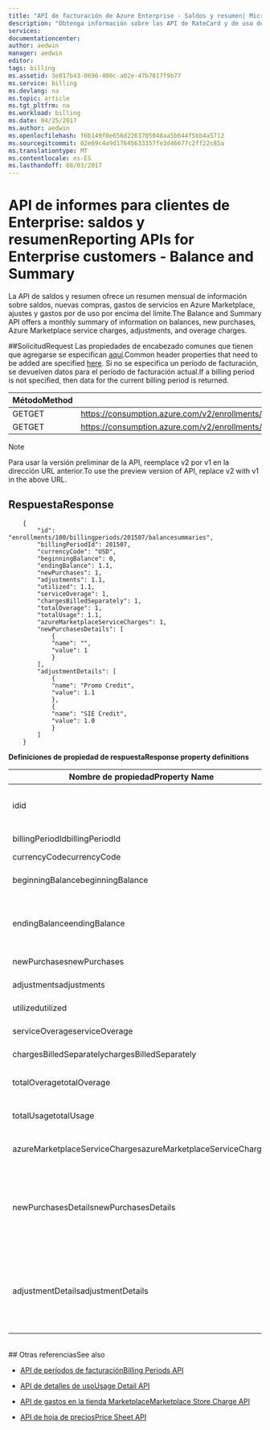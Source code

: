 ```yaml
---
title: "API de facturación de Azure Enterprise - Saldos y resumen| Microsoft Docs"
description: "Obtenga información sobre las API de RateCard y de uso de facturación de Azure que se usan para proporcionar información sobre el consumo de recursos y tendencias de Azure."
services: 
documentationcenter: 
author: aedwin
manager: aedwin
editor: 
tags: billing
ms.assetid: 3e817b43-0696-400c-a02e-47b7817f9b77
ms.service: billing
ms.devlang: na
ms.topic: article
ms.tgt_pltfrm: na
ms.workload: billing
ms.date: 04/25/2017
ms.author: aedwin
ms.openlocfilehash: f6b149f0e656d2263705048aa5b644f5bb4a5712
ms.sourcegitcommit: 02e69c4a9d17645633357fe3d46677c2ff22c85a
ms.translationtype: MT
ms.contentlocale: es-ES
ms.lasthandoff: 08/03/2017
---
```

# <a name="reporting-apis-for-enterprise-customers---balance-and-summary"></a><span data-ttu-id="f11b8-103">API de informes para clientes de Enterprise: saldos y resumen</span><span class="sxs-lookup"><span data-stu-id="f11b8-103">Reporting APIs for Enterprise customers - Balance and Summary</span></span>

<span data-ttu-id="f11b8-104">La API de saldos y resumen ofrece un resumen mensual de información sobre saldos, nuevas compras, gastos de servicios en Azure Marketplace, ajustes y gastos por de uso por encima del límite.</span><span class="sxs-lookup"><span data-stu-id="f11b8-104">The Balance and Summary API offers a monthly summary of information on balances, new purchases, Azure Marketplace service charges, adjustments, and overage charges.</span></span>


##<a name="request"></a><span data-ttu-id="f11b8-105">Solicitud</span><span class="sxs-lookup"><span data-stu-id="f11b8-105">Request</span></span> 
<span data-ttu-id="f11b8-106">Las propiedades de encabezado comunes que tienen que agregarse se especifican [aquí](billing-enterprise-api.md).</span><span class="sxs-lookup"><span data-stu-id="f11b8-106">Common header properties that need to be added are specified [here](billing-enterprise-api.md).</span></span> <span data-ttu-id="f11b8-107">Si no se especifica un período de facturación, se devuelven datos para el período de facturación actual.</span><span class="sxs-lookup"><span data-stu-id="f11b8-107">If a billing period is not specified, then data for the current billing period is returned.</span></span>

|<span data-ttu-id="f11b8-108">Método</span><span class="sxs-lookup"><span data-stu-id="f11b8-108">Method</span></span> | <span data-ttu-id="f11b8-109">URI de solicitud</span><span class="sxs-lookup"><span data-stu-id="f11b8-109">Request URI</span></span>|
|-|-|
|<span data-ttu-id="f11b8-110">GET</span><span class="sxs-lookup"><span data-stu-id="f11b8-110">GET</span></span>| <span data-ttu-id="f11b8-111">https://consumption.azure.com/v2/enrollments/{enrollmentNumber}/balancesummary</span><span class="sxs-lookup"><span data-stu-id="f11b8-111">https://consumption.azure.com/v2/enrollments/{enrollmentNumber}/balancesummary</span></span>|
|<span data-ttu-id="f11b8-112">GET</span><span class="sxs-lookup"><span data-stu-id="f11b8-112">GET</span></span>| <span data-ttu-id="f11b8-113">https://consumption.azure.com/v2/enrollments/{enrollmentNumber}/billingPeriods/{billingPeriod}/balancesummary</span><span class="sxs-lookup"><span data-stu-id="f11b8-113">https://consumption.azure.com/v2/enrollments/{enrollmentNumber}/billingPeriods/{billingPeriod}/balancesummary</span></span>|

> [!Note]
> <span data-ttu-id="f11b8-114">Para usar la versión preliminar de la API, reemplace v2 por v1 en la dirección URL anterior.</span><span class="sxs-lookup"><span data-stu-id="f11b8-114">To use the preview version of API, replace v2 with v1 in the above URL.</span></span>
>

## <a name="response"></a><span data-ttu-id="f11b8-115">Respuesta</span><span class="sxs-lookup"><span data-stu-id="f11b8-115">Response</span></span>

        {
            "id": "enrollments/100/billingperiods/201507/balancesummaries",
            "billingPeriodId": 201507,
            "currencyCode": "USD",
            "beginningBalance": 0,
            "endingBalance": 1.1,
            "newPurchases": 1,
            "adjustments": 1.1,
            "utilized": 1.1,
            "serviceOverage": 1,
            "chargesBilledSeparately": 1,
            "totalOverage": 1,
            "totalUsage": 1.1,
            "azureMarketplaceServiceCharges": 1,
            "newPurchasesDetails": [
                {
                "name": "",
                "value": 1
                }
            ],
            "adjustmentDetails": [
                {
                "name": "Promo Credit",
                "value": 1.1
                },
                {
                "name": "SIE Credit",
                "value": 1.0
                }
            ]
        }


<span data-ttu-id="f11b8-116">**Definiciones de propiedad de respuesta**</span><span class="sxs-lookup"><span data-stu-id="f11b8-116">**Response property definitions**</span></span>

|<span data-ttu-id="f11b8-117">Nombre de propiedad</span><span class="sxs-lookup"><span data-stu-id="f11b8-117">Property Name</span></span>| <span data-ttu-id="f11b8-118">Tipo</span><span class="sxs-lookup"><span data-stu-id="f11b8-118">Type</span></span>| <span data-ttu-id="f11b8-119">Descripción</span><span class="sxs-lookup"><span data-stu-id="f11b8-119">Description</span></span>
|-|-|-|
|<span data-ttu-id="f11b8-120">id</span><span class="sxs-lookup"><span data-stu-id="f11b8-120">id</span></span>|<span data-ttu-id="f11b8-121">cadena</span><span class="sxs-lookup"><span data-stu-id="f11b8-121">string</span></span>|<span data-ttu-id="f11b8-122">Identificador único para una inscripción y un período de facturación específicos</span><span class="sxs-lookup"><span data-stu-id="f11b8-122">The unique Id for a specific billing period and enrollment</span></span>|
|<span data-ttu-id="f11b8-123">billingPeriodId</span><span class="sxs-lookup"><span data-stu-id="f11b8-123">billingPeriodId</span></span>|<span data-ttu-id="f11b8-124">cadena</span><span class="sxs-lookup"><span data-stu-id="f11b8-124">string</span></span> |<span data-ttu-id="f11b8-125">Identificador de período de facturación</span><span class="sxs-lookup"><span data-stu-id="f11b8-125">The billing period Id</span></span>|
|<span data-ttu-id="f11b8-126">currencyCode</span><span class="sxs-lookup"><span data-stu-id="f11b8-126">currencyCode</span></span>|<span data-ttu-id="f11b8-127">cadena</span><span class="sxs-lookup"><span data-stu-id="f11b8-127">string</span></span> |<span data-ttu-id="f11b8-128">Código de divisa</span><span class="sxs-lookup"><span data-stu-id="f11b8-128">The currency code</span></span>|
|<span data-ttu-id="f11b8-129">beginningBalance</span><span class="sxs-lookup"><span data-stu-id="f11b8-129">beginningBalance</span></span>|<span data-ttu-id="f11b8-130">Decimal</span><span class="sxs-lookup"><span data-stu-id="f11b8-130">decimal</span></span>| <span data-ttu-id="f11b8-131">Saldo inicial del período de facturación</span><span class="sxs-lookup"><span data-stu-id="f11b8-131">The beginning balance for the billing period</span></span>|
|<span data-ttu-id="f11b8-132">endingBalance</span><span class="sxs-lookup"><span data-stu-id="f11b8-132">endingBalance</span></span>|<span data-ttu-id="f11b8-133">Decimal</span><span class="sxs-lookup"><span data-stu-id="f11b8-133">decimal</span></span>| <span data-ttu-id="f11b8-134">Saldo final del período de facturación (para períodos abiertos, se actualizará a diario)</span><span class="sxs-lookup"><span data-stu-id="f11b8-134">The ending balance for the billing period (for open periods this will be updated daily)</span></span>|
|<span data-ttu-id="f11b8-135">newPurchases</span><span class="sxs-lookup"><span data-stu-id="f11b8-135">newPurchases</span></span>|<span data-ttu-id="f11b8-136">Decimal</span><span class="sxs-lookup"><span data-stu-id="f11b8-136">decimal</span></span>| <span data-ttu-id="f11b8-137">Cantidad total de nuevas compras</span><span class="sxs-lookup"><span data-stu-id="f11b8-137">Total new purchase amount</span></span>|
|<span data-ttu-id="f11b8-138">adjustments</span><span class="sxs-lookup"><span data-stu-id="f11b8-138">adjustments</span></span>|<span data-ttu-id="f11b8-139">Decimal</span><span class="sxs-lookup"><span data-stu-id="f11b8-139">decimal</span></span>| <span data-ttu-id="f11b8-140">Importe total de ajuste</span><span class="sxs-lookup"><span data-stu-id="f11b8-140">Total adjustment amount</span></span>|
|<span data-ttu-id="f11b8-141">utilized</span><span class="sxs-lookup"><span data-stu-id="f11b8-141">utilized</span></span>|<span data-ttu-id="f11b8-142">Decimal</span><span class="sxs-lookup"><span data-stu-id="f11b8-142">decimal</span></span>| <span data-ttu-id="f11b8-143">Uso total de compromiso</span><span class="sxs-lookup"><span data-stu-id="f11b8-143">Total Commitment usage</span></span>|
|<span data-ttu-id="f11b8-144">serviceOverage</span><span class="sxs-lookup"><span data-stu-id="f11b8-144">serviceOverage</span></span>|<span data-ttu-id="f11b8-145">Decimal</span><span class="sxs-lookup"><span data-stu-id="f11b8-145">decimal</span></span>| <span data-ttu-id="f11b8-146">Uso por encima del límite de servicios de Azure</span><span class="sxs-lookup"><span data-stu-id="f11b8-146">Overage for Azure services</span></span>|
|<span data-ttu-id="f11b8-147">chargesBilledSeparately</span><span class="sxs-lookup"><span data-stu-id="f11b8-147">chargesBilledSeparately</span></span>|<span data-ttu-id="f11b8-148">Decimal</span><span class="sxs-lookup"><span data-stu-id="f11b8-148">decimal</span></span>| <span data-ttu-id="f11b8-149">Gastos facturados por separado</span><span class="sxs-lookup"><span data-stu-id="f11b8-149">Charges Billed separately</span></span>|
|<span data-ttu-id="f11b8-150">totalOverage</span><span class="sxs-lookup"><span data-stu-id="f11b8-150">totalOverage</span></span>|<span data-ttu-id="f11b8-151">Decimal</span><span class="sxs-lookup"><span data-stu-id="f11b8-151">decimal</span></span>| <span data-ttu-id="f11b8-152">serviceOverage + chargesBilledSeparately</span><span class="sxs-lookup"><span data-stu-id="f11b8-152">serviceOverage + chargesBilledSeparately</span></span>|
|<span data-ttu-id="f11b8-153">totalUsage</span><span class="sxs-lookup"><span data-stu-id="f11b8-153">totalUsage</span></span>|<span data-ttu-id="f11b8-154">Decimal</span><span class="sxs-lookup"><span data-stu-id="f11b8-154">decimal</span></span>| <span data-ttu-id="f11b8-155">Compromiso de servicio de Azure + uso por encima del límite total</span><span class="sxs-lookup"><span data-stu-id="f11b8-155">Azure service commitment + total Overage</span></span>|
|<span data-ttu-id="f11b8-156">azureMarketplaceServiceCharges</span><span class="sxs-lookup"><span data-stu-id="f11b8-156">azureMarketplaceServiceCharges</span></span>|<span data-ttu-id="f11b8-157">Decimal</span><span class="sxs-lookup"><span data-stu-id="f11b8-157">decimal</span></span>| <span data-ttu-id="f11b8-158">Gastos totales de Azure Marketplace</span><span class="sxs-lookup"><span data-stu-id="f11b8-158">Total charges for Azure Marketplace</span></span>|
|<span data-ttu-id="f11b8-159">newPurchasesDetails</span><span class="sxs-lookup"><span data-stu-id="f11b8-159">newPurchasesDetails</span></span>|<span data-ttu-id="f11b8-160">Matriz de cadenas JSON de pares de nombre y valor</span><span class="sxs-lookup"><span data-stu-id="f11b8-160">JSON string array of Name Value pairs</span></span>|<span data-ttu-id="f11b8-161">Lista de nuevas compras</span><span class="sxs-lookup"><span data-stu-id="f11b8-161">List of new purchases</span></span>|
|<span data-ttu-id="f11b8-162">adjustmentDetails</span><span class="sxs-lookup"><span data-stu-id="f11b8-162">adjustmentDetails</span></span>|<span data-ttu-id="f11b8-163">Matriz de cadenas JSON de pares de nombre y valor</span><span class="sxs-lookup"><span data-stu-id="f11b8-163">JSON string array of Name Value pairs</span></span>|<span data-ttu-id="f11b8-164">Lista de ajustes (crédito promocional, crédito SIE, etc.)</span><span class="sxs-lookup"><span data-stu-id="f11b8-164">List of Adjustments (Promo credit, SIE credit etc.)</span></span> |


<br/>
## <a name="see-also"></a><span data-ttu-id="f11b8-165">Otras referencias</span><span class="sxs-lookup"><span data-stu-id="f11b8-165">See also</span></span>

* [<span data-ttu-id="f11b8-166">API de períodos de facturación</span><span class="sxs-lookup"><span data-stu-id="f11b8-166">Billing Periods API</span></span>](billing-enterprise-api-billing-periods.md)

* [<span data-ttu-id="f11b8-167">API de detalles de uso</span><span class="sxs-lookup"><span data-stu-id="f11b8-167">Usage Detail API</span></span>](billing-enterprise-api-usage-detail.md) 

* [<span data-ttu-id="f11b8-168">API de gastos en la tienda Marketplace</span><span class="sxs-lookup"><span data-stu-id="f11b8-168">Marketplace Store Charge API</span></span>](billing-enterprise-api-marketplace-storecharge.md) 

* [<span data-ttu-id="f11b8-169">API de hoja de precios</span><span class="sxs-lookup"><span data-stu-id="f11b8-169">Price Sheet API</span></span>](billing-enterprise-api-pricesheet.md)